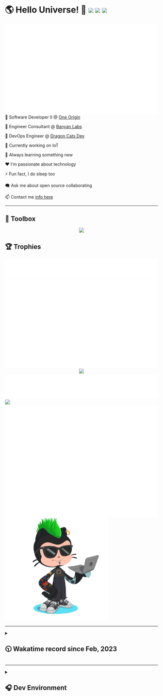 <h1>🌎 Hello Universe! 👋
<img src='https://wakatime.com/badge/user/a61fe4dd-5464-48ee-825a-134d74f90884.svg?style=flat-square'>
<img src='https://api.visitorbadge.io/api/visitors?path=https%3A%2F%2Fgithub.com%2Fjmclain-origin&countColor=&style=flat-square' height='22'>
<img src='https://img.shields.io/github/followers/jmclain-origin?label=Followers&style=flat-square' height='22'>
</h1>

<img align='right' src='./assets/metrics.base.svg'>

💼 Software Developer II @ [One Origin](https://oneorigin.us/)

💼 Engineer Consultant @ [Banyan Labs](https://banyanlabs.io/)

💼 DevOps Engineer @ [Dragon Cats Dev](https://DragonCats.dev/ "visit")

🔭 Currently working on IoT

🌱 Always learning something new

❤️ I'm passionate about technology

⚡ Fun fact, I do sleep too

🗨️ Ask me about open source collaborating

📫 Contact me [info here](https://www.joshmclain.com/#contact)

---

## 🧰 Toolbox

<p align="center">
  <a href="https://skillicons.dev">
    <img src="https://skillicons.dev/icons?i=md,html,css,js,regex,sass,tailwind,ts,react,styledcomponents,redux,next,gatsby,remix,vue,nuxt,nodejs,express,mongodb,jest,webpack,vite,rollup,docker,nginx,aws,heroku,vercel,netlify,linux,bash,powershell,vim,git,githubactions,github,gitlab,vscode,idea,maven,gradle,java,spring&theme=dark" />
  </a>
</p>

## 🏆 Trophies

<div align='center'>
<img src='./assets/metrics.plugin.achievements.compact.svg'>
<img src='./assets/metrics.plugin.habits.charts.svg'>
<img src='https://github-profile-trophy.vercel.app/?username=jmclain-origin&theme=darkhub&no-frame=true&margin-w=10'>
</div>

<div align=''>
<img src='./assets/metrics.plugin.habits.facts.svg'>
<img src='https://streak-stats.demolab.com?user=jmclain-origin&theme=dark' width='340'>
<div>
</div>

<img src='./assets/metrics.plugin.wakatime.svg'>
<img src='./assets/octocat.png' width='340'>
<!-- <img src='./assets/metrics.plugin.code.svg'> -->
</div>

---

<details>
<summary>

## 🕥 Wakatime record since Feb, 2023

</summary>

<!--START_SECTION:waka-->
![Code Time](http://img.shields.io/badge/Code%20Time-470%20hrs%2022%20mins-blue)

![Profile Views](http://img.shields.io/badge/Profile%20Views-0-blue)

**🐱 My GitHub Data** 

> 📦 136.4 kB Used in GitHub's Storage 
 > 
> 🏆 652 Contributions in the Year 2023
 > 
> 🚫 Not Opted to Hire
 > 
> 📜 21 Public Repositories 
 > 
> 🔑 25 Private Repositories 
 > 
**I'm an Early 🐤** 

```text
🌞 Morning                2683 commits        ██████░░░░░░░░░░░░░░░░░░░   24.46 % 
🌆 Daytime                3920 commits        █████████░░░░░░░░░░░░░░░░   35.74 % 
🌃 Evening                2909 commits        ███████░░░░░░░░░░░░░░░░░░   26.52 % 
🌙 Night                  1457 commits        ███░░░░░░░░░░░░░░░░░░░░░░   13.28 % 
```
📅 **I'm Most Productive on Monday** 

```text
Monday                   2475 commits        ██████░░░░░░░░░░░░░░░░░░░   22.56 % 
Tuesday                  1923 commits        ████░░░░░░░░░░░░░░░░░░░░░   17.53 % 
Wednesday                1719 commits        ████░░░░░░░░░░░░░░░░░░░░░   15.67 % 
Thursday                 984 commits         ██░░░░░░░░░░░░░░░░░░░░░░░   08.97 % 
Friday                   1626 commits        ████░░░░░░░░░░░░░░░░░░░░░   14.82 % 
Saturday                 1355 commits        ███░░░░░░░░░░░░░░░░░░░░░░   12.35 % 
Sunday                   887 commits         ██░░░░░░░░░░░░░░░░░░░░░░░   08.09 % 
```


📊 **This Week I Spent My Time On** 

```text
🕑︎ Time Zone: America/Phoenix

💬 Programming Languages: 
TypeScript               1 hr 46 mins        ████████████░░░░░░░░░░░░░   49.69 % 
YAML                     25 mins             ███░░░░░░░░░░░░░░░░░░░░░░   11.78 % 
CSS                      15 mins             ██░░░░░░░░░░░░░░░░░░░░░░░   07.30 % 
JavaScript               14 mins             ██░░░░░░░░░░░░░░░░░░░░░░░   06.97 % 
Other                    12 mins             █░░░░░░░░░░░░░░░░░░░░░░░░   05.99 % 

🔥 Editors: 
IntelliJ                 2 hrs 55 mins       ████████████████████░░░░░   81.79 % 
VS Code                  39 mins             █████░░░░░░░░░░░░░░░░░░░░   18.21 % 

💻 Operating System: 
Mac                      3 hrs 16 mins       ███████████████████████░░   91.38 % 
Windows                  18 mins             ██░░░░░░░░░░░░░░░░░░░░░░░   08.62 % 
```

**I Mostly Code in JavaScript** 

```text
TypeScript               16 repos            ███████░░░░░░░░░░░░░░░░░░   28.57 % 
CSS                      4 repos             ██░░░░░░░░░░░░░░░░░░░░░░░   07.14 % 
Java                     3 repos             █░░░░░░░░░░░░░░░░░░░░░░░░   05.36 % 
Dockerfile               1 repo              ░░░░░░░░░░░░░░░░░░░░░░░░░   01.79 % 
Vue                      1 repo              ░░░░░░░░░░░░░░░░░░░░░░░░░   01.79 % 
```




 Last Updated on 26/07/2023 18:38:26 UTC
<!--END_SECTION:waka-->

</details>

---

<details>
<summary>

## 🎧 Dev Environment

</summary>

> ### _I'm not a player 🐱 I just code a lot..._

<div align='center'>
<img src='https://spotify-github-profile.vercel.app/api/view?uid=31knnovcfatt7mqmu6yaa5htulxi&cover_image=true&theme=default&show_offline=false&background_color=121212' width='420'>
<img src='https://spotify-recently-played-readme.vercel.app/api?user=31knnovcfatt7mqmu6yaa5htulxi&width=400&count=10'>
</div>
</details>

<!-- ## Memes

who doesn't love memes?

![obi one](./assets/unfilimar_obi.jpg) -->

<!-- <div align='center'>
<img src='https://www.data-card-for-spotify.com/api/card?user_id=31knnovcfatt7mqmu6yaa5htulxi&hide_playing=1&hide_recents=1&limit=10&custom_title=jmclain-origin%20Spotify%20Data'>
</div> -->
